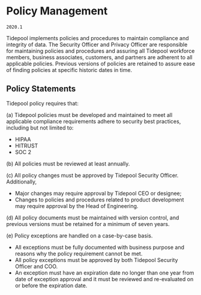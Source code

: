 # Policy Management

`2020.1`

Tidepool implements policies and procedures to maintain compliance and integrity
of data. The Security Officer and Privacy Officer are responsible for
maintaining policies and procedures and assuring all Tidepool workforce members,
business associates, customers, and partners are adherent to all applicable
policies. Previous versions of policies are retained to assure ease of finding
policies at specific historic dates in time.

## Policy Statements

Tidepool policy requires that:

(a) Tidepool policies must be developed and maintained to meet all
applicable compliance requirements adhere to security best practices, including
but not limited to:

- HIPAA
- HITRUST
- SOC 2

(b) All policies must be reviewed at least annually.

(c) All policy changes must be approved by Tidepool Security Officer. Additionally,

  * Major changes may require approval by Tidepool CEO or designee;
  * Changes to policies and procedures related to product development may
    require approval by the Head of Engineering.

(d) All policy documents must be maintained with version control, and previous
versions must be retained for a minimum of seven years.

(e) Policy exceptions are handled on a case-by-case basis.

  * All exceptions must be fully documented with business purpose and reasons
    why the policy requirement cannot be met.
  * All policy exceptions must be approved by both Tidepool Security Officer and COO.
  * An exception must have an expiration date no longer than one year from date
    of exception approval and it must be reviewed and re-evaluated on or before
    the expiration date.